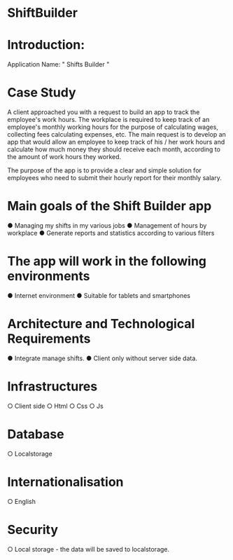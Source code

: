 # ShiftBuilder

# Introduction:
Application Name: " Shifts Builder "

# Case Study

A client approached you with a request to build an app to track the employee's work hours. The workplace is required to keep track of an employee's monthly working hours for the purpose of calculating wages, collecting fees calculating expenses, etc. The main request is to develop an app that would allow an employee to keep track of his / her work hours and calculate how much money they should receive each month, according to the amount of work hours they worked.

The purpose  of the app is to provide a clear and simple solution for employees
             who need to submit their hourly report for their monthly salary.

# Main goals of the Shift Builder app

● Managing my shifts in my various jobs
● Management of hours by workplace
● Generate reports and statistics according to various filters

# The app will work in the following environments

● Internet environment
● Suitable for tablets and smartphones

# Architecture and Technological Requirements

● Integrate manage shifts.
● Client only without server side data.

# Infrastructures

○ Client side
○ Html
○ Css
○ Js

# Database

○ Localstorage

# Internationalisation

○ English

# Security

○ Local storage - the data will be saved to localstorage.
